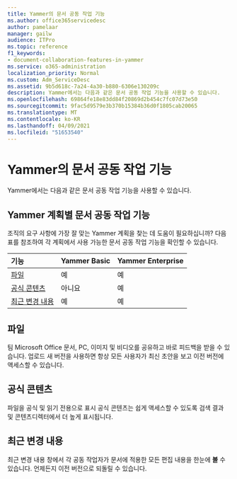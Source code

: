 ```yaml
---
title: Yammer의 문서 공동 작업 기능
ms.author: office365servicedesc
author: pamelaar
manager: gailw
audience: ITPro
ms.topic: reference
f1_keywords:
- document-collaboration-features-in-yammer
ms.service: o365-administration
localization_priority: Normal
ms.custom: Adm_ServiceDesc
ms.assetid: 9b5d618c-7a24-4a30-b880-6306e130209c
description: Yammer에서는 다음과 같은 문서 공동 작업 기능을 사용할 수 있습니다.
ms.openlocfilehash: 69864fe18e83dd84f20869d2b454c7fc07d73e50
ms.sourcegitcommit: 9fac5d9579e3b370b15384b36d0f1805cab20065
ms.translationtype: MT
ms.contentlocale: ko-KR
ms.lasthandoff: 04/09/2021
ms.locfileid: "51653540"
---
```

# <a name="document-collaboration-features-in-yammer"></a>Yammer의 문서 공동 작업 기능

Yammer에서는 다음과 같은 문서 공동 작업 기능을 사용할 수 있습니다.
  
## <a name="document-collaboration-features-across-yammer-plans"></a>Yammer 계획별 문서 공동 작업 기능

조직의 요구 사항에 가장 잘 맞는 Yammer 계획을 찾는 데 도움이 필요하십니까? 다음 표를 참조하여 각 계획에서 사용 가능한 문서 공동 작업 기능을 확인할 수 있습니다.
  
|**기능**|**Yammer Basic**|**Yammer Enterprise**|
|:-----|:-----|:-----|
|[파일](document-collaboration-features-in-yammer.md#files) <br/> |예  <br/> |예  <br/> |
|[공식 콘텐츠](document-collaboration-features-in-yammer.md#official-content) <br/> |아니요  <br/> |예  <br/> |
|[최근 변경 내용](document-collaboration-features-in-yammer.md#recent-changes) <br/> |예  <br/> |예  <br/> |

## <a name="files"></a>파일

팀 Microsoft Office 문서, PC, 이미지 및 비디오를 공유하고 바로 피드백을 받을 수 있습니다. 업로드 새 버전을 사용하면 항상 모든 사용자가 최신 초안을 보고 이전 버전에 액세스할 수 있습니다.
  
## <a name="official-content"></a>공식 콘텐츠

파일을 공식 및 읽기 전용으로 표시 공식 콘텐츠는 쉽게 액세스할 수 있도록 검색 결과 및 콘텐츠디렉터에서 더 높게 표시됩니다.

## <a name="recent-changes"></a>최근 변경 내용

최근 변경 내용 창에서 각 공동 작업자가 문서에 적용한 모든 편집 내용을 한눈에 **볼** 수 있습니다. 언제든지 이전 버전으로 되돌릴 수 있습니다.
  